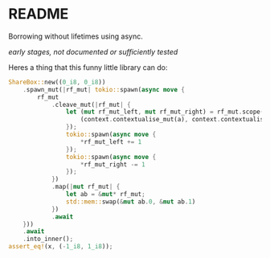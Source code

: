# README

Borrowing without lifetimes using async.

*early stages, not documented or sufficiently tested*

Heres a thing that this funny little library can do:

```rs
ShareBox::new((0_i8, 0_i8))
    .spawn_mut(|rf_mut| tokio::spawn(async move {
        rf_mut
            .cleave_mut(|rf_mut| {
                let (mut rf_mut_left, mut rf_mut_right) = rf_mut.scope(|(a, b), context| {
                    (context.contextualise_mut(a), context.contextualise_mut(b))
                });
                tokio::spawn(async move {
                    *rf_mut_left += 1
                });
                tokio::spawn(async move {
                    *rf_mut_right -= 1
                });
            })
            .map(|mut rf_mut| {
                let ab = &mut* rf_mut;
                std::mem::swap(&mut ab.0, &mut ab.1)
            })
            .await
    }))
    .await
    .into_inner();
assert_eq!(x, (-1_i8, 1_i8));
```